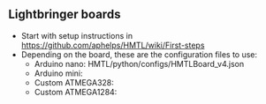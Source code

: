 Lightbringer boards
-------------------

* Start with setup instructions in https://github.com/aphelps/HMTL/wiki/First-steps
* Depending on the board, these are the configuration files to use:
  - Arduino nano: HMTL/python/configs/HMTLBoard_v4.json
  - Arduino mini:
  - Custom ATMEGA328:
  - Custom ATMEGA1284:
